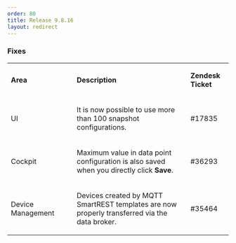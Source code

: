 ```yaml
---
order: 80
title: Release 9.8.16
layout: redirect
---
```



### Fixes

<table>
<col width = 150>
<tbody>
<tr>
<td>
<p><strong>Area</strong></p>
</td>
<td>
<p><strong>Description</strong></p>
</td>
<td>
<p><strong>Zendesk Ticket</strong></p>
</td>
</tr>
<tr>
<td>
<p><span>UI</span></p>
</td>
<td>
<p><span>
It is now possible to use more than 100 snapshot configurations.</span></p>
</td>
<td>#17835</td>
</tr>
<tr>
<td>
<p><span>Cockpit</span></p>
</td>
<td>
<p><span>
Maximum value in data point configuration is also saved when you directly click <strong>Save</strong>.</span></p>
</td>
<td>
<p><span>#36293</span></p>
</td>
</tr>
<tr>
<td>
<p><span>Device Management</span></p>
</td>
<td>
<p><span>Devices created by MQTT SmartREST templates are now properly transferred via the data broker.</span></p>
</td>
<td>#35464</td>
</tr>
</tbody>
</table>